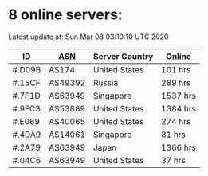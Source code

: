 # 8 online servers:

Latest update at: Sun Mar 08 03:10:10 UTC 2020

| ID | ASN | Server Country | Online |
| -- | --- | -------------- | ------ |
| #.D09B | AS174 | United States | 101 hrs |
| #.15CF | AS49392 | Russia | 289 hrs |
| #.7F1D | AS63949 | Singapore | 1537 hrs |
| #.9FC3 | AS53889 | United States | 1384 hrs |
| #.E069 | AS40065 | United States | 274 hrs |
| #.4DA9 | AS14061 | Singapore | 81 hrs |
| #.2A79 | AS63949 | Japan | 1366 hrs |
| #.04C6 | AS63949 | United States | 37 hrs |


